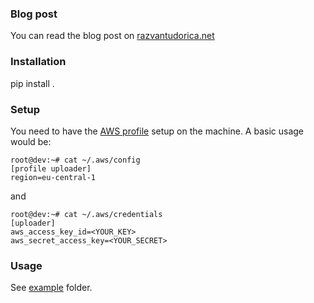 ### Blog post
You can read the blog post on [razvantudorica.net](http://razvantudorica.net/08/upload-asynchronously-to-amazon-s3-using-tornado/)

### Installation

pip install .

### Setup

You need to have the [AWS profile](http://docs.aws.amazon.com/cli/latest/userguide/cli-config-files.html) setup on the machine.
A basic usage would be:

```
root@dev:~# cat ~/.aws/config
[profile uploader]
region=eu-central-1
```
and

```
root@dev:~# cat ~/.aws/credentials
[uploader]
aws_access_key_id=<YOUR_KEY>
aws_secret_access_key=<YOUR_SECRET>
```

### Usage

See [example](example) folder.
